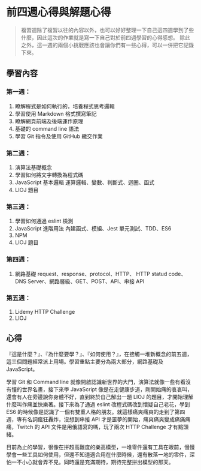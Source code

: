 # 前四週心得與解題心得
> 複習週除了複習以往的內容以外，也可以好好整理一下自己這四週學到了些什麼，因此這次的作業就是寫一下自己對於前四週學習的心得感想。
除此之外，這一週的兩個小挑戰應該也會讓你們有一些心得，可以一併把它記錄下來。

## 學習內容
### 第一週：
1. 瞭解程式是如何執行的，培養程式思考邏輯
2. 學習使用 Markdown 格式撰寫筆記
3. 瞭解網頁前端及後端運作原理
4. 基礎的 command line 語法
5. 學習 Git 指令及使用 GitHub 繳交作業

### 第二週：
1. 演算法基礎概念
2. 學習如何將文字轉換為程式碼
3. JavaScript 基本邏輯
運算邏輯、變數、判斷式、迴圈、函式
4. LIOJ 題目

### 第三週：
1. 學習如何通過 eslint 檢測
2. JavaScript 進階用法
內建函式、模組、Jest 單元測試、TDD、ES6
3. NPM
4. LIOJ 題目

### 第四週：
1. 網路基礎
request、response、protocol、HTTP、 HTTP statud code、DNS Server、網路層級、GET、POST、API、串接 API

### 第五週：
1. Lidemy HTTP Challenge
2. LIOJ

## 心得
『這是什麼？』、『為什麼要學？』、『如何使用？』，在接觸一堆新概念的前五週，這三個問題經常派上用場。學習重點主要分為兩大部分，網路基礎及   JavaScript。
 
學習 Git 和 Command line 就像開啟認識新世界的大門，演算法就像一些有看沒有懂的世界名畫，接下來學 JavaScript 像是在走健康步道，剛開始痛的哀哀叫，還會有人在旁邊說你身體不好，直到終於自己解出一題 LIOJ 的題目，才開始理解什麼叫作痛並快樂著。接下來為了通過 eslint 改程式碼改到懷疑自己老花，學到 ES6 的時候像是認識了一個有雙重人格的朋友。就這樣痛爽痛爽的走到了第四週，專有名詞瘋狂轟炸，沒想到串接 API 才是噩夢的開始，痛爽痛爽變成痛痛痛痛，Twitch 的 API 文件是用俄語寫的嗎，玩了兩次 HTTP Challenge 才有點頭緒。

目前為止的學習，很像在拼超高難度的樂高模型，一堆零件還有工具在眼前，慢慢學會一些工具如何使用，但還不知道適合用在什麼時候，還有散落一地的零件，深怕一不小心就會弄不見。同時還是充滿期待，期待完整拼出模型的那天。

